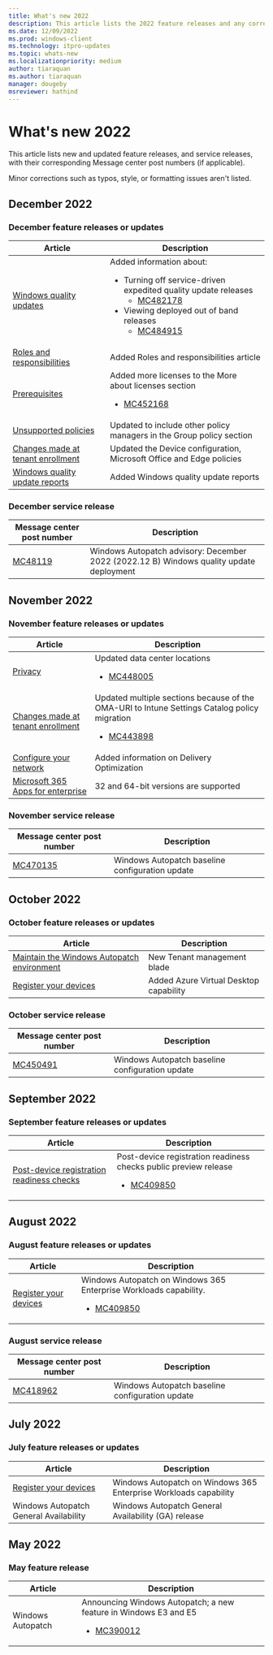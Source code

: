 ```yaml
---
title: What's new 2022
description: This article lists the 2022 feature releases and any corresponding Message center post numbers.
ms.date: 12/09/2022
ms.prod: windows-client
ms.technology: itpro-updates
ms.topic: whats-new
ms.localizationpriority: medium
author: tiaraquan
ms.author: tiaraquan
manager: dougeby
msreviewer: hathind
---
```


# What's new 2022

This article lists new and updated feature releases, and service releases, with their corresponding Message center post numbers (if applicable).

Minor corrections such as typos, style, or formatting issues aren't listed.

## December 2022

### December feature releases or updates

| Article | Description |
| ----- | ----- |
| [Windows quality updates](../operate/windows-autopatch-wqu-overview.md) | Added information about: <ul><li>Turning off service-driven expedited quality update releases<ul><li>[MC482178](https://admin.microsoft.com/adminportal/home#/MessageCenter)</li></ul></li><li>Viewing deployed out of band releases<ul><li>[MC484915](https://admin.microsoft.com/adminportal/home#/MessageCenter)</li></ul></li></ul> |
| [Roles and responsibilities](../overview/windows-autopatch-roles-responsibilities.md) | Added Roles and responsibilities article |
| [Prerequisites](../prepare/windows-autopatch-prerequisites.md) | Added more licenses to the More about licenses section<ul><li>[MC452168](https://admin.microsoft.com/adminportal/home#/MessageCenter) |
| [Unsupported policies](../operate/windows-autopatch-wqu-unsupported-policies.md) | Updated to include other policy managers in the Group policy section |
| [Changes made at tenant enrollment](../references/windows-autopatch-changes-to-tenant.md) | Updated the Device configuration, Microsoft Office and Edge policies |
| [Windows quality update reports](../operate/windows-autopatch-wqu-reports-overview.md) | Added Windows quality update reports |

### December service release

| Message center post number | Description |
| ----- | ----- |
| [MC48119](https://admin.microsoft.com/adminportal/home#/MessageCenter) | Windows Autopatch advisory: December 2022 (2022.12 B) Windows quality update deployment |

## November 2022

### November feature releases or updates

| Article | Description |
| ----- | ----- |
| [Privacy](../references/windows-autopatch-privacy.md) | Updated data center locations<ul><li>[MC448005](https://admin.microsoft.com/adminportal/home#/MessageCenter) |
| [Changes made at tenant enrollment](../references/windows-autopatch-changes-to-tenant.md) | Updated multiple sections because of the OMA-URI to Intune Settings Catalog policy migration<ul><li>[MC443898](https://admin.microsoft.com/adminportal/home#/MessageCenter) |
| [Configure your network](../prepare/windows-autopatch-configure-network.md) | Added information on Delivery Optimization  |
| [Microsoft 365 Apps for enterprise](../operate/windows-autopatch-microsoft-365-apps-enterprise.md) | 32 and 64-bit versions are supported |

### November service release

| Message center post number | Description |
| ----- | ----- |
| [MC470135](https://admin.microsoft.com/adminportal/home#/MessageCenter) | Windows Autopatch baseline configuration update |

## October 2022

### October feature releases or updates

| Article | Description |
| ----- | ----- |
| [Maintain the Windows Autopatch environment](../operate/windows-autopatch-maintain-environment.md) | New Tenant management blade |
| [Register your devices](../deploy/windows-autopatch-register-devices.md) | Added Azure Virtual Desktop capability |

### October service release

| Message center post number | Description |
| ----- | ----- |
| [MC450491](https://admin.microsoft.com/adminportal/home#/MessageCenter) | Windows Autopatch baseline configuration update |

## September 2022

### September feature releases or updates

| Article | Description |
| ----- | ----- |
| [Post-device registration readiness checks](../deploy/windows-autopatch-post-reg-readiness-checks.md) | Post-device registration readiness checks public preview release<ul><li>[MC409850](https://admin.microsoft.com/adminportal/home#/MessageCenter) |

## August 2022

### August feature releases or updates

| Article | Description |
| ----- | ----- |
| [Register your devices](../deploy/windows-autopatch-register-devices.md) | Windows Autopatch on Windows 365 Enterprise Workloads capability.<ul><li>[MC409850](https://admin.microsoft.com/adminportal/home#/MessageCenter)</li></ul> |

### August service release

| Message center post number | Description |
| ----- | ----- |
| [MC418962](https://admin.microsoft.com/adminportal/home#/MessageCenter) | Windows Autopatch baseline configuration update |

## July 2022

### July feature releases or updates

| Article | Description |
| ----- | ----- |
| [Register your devices](../deploy/windows-autopatch-register-devices.md) | Windows Autopatch on Windows 365 Enterprise Workloads capability |
| Windows Autopatch General Availability | Windows Autopatch General Availability (GA) release |

## May 2022

### May feature release

| Article | Description |
| ----- | ----- |
| Windows Autopatch | Announcing Windows Autopatch; a new feature in Windows E3 and E5 <ul><li>[MC390012](https://admin.microsoft.com/adminportal/home#/MessageCenter)</li></ul> |
